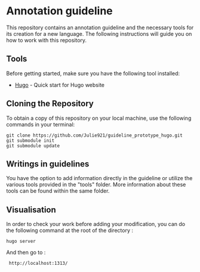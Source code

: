 # Annotation guideline

This repository contains an annotation guideline and the necessary tools for its creation for a new language. The following instructions will guide you on how to work with this repository.

## Tools

Before getting started, make sure you have the following tool installed:

- [Hugo](https://gohugo.io/getting-started/quick-start/) - Quick start for Hugo website

## Cloning the Repository

To obtain a copy of this repository on your local machine, use the following commands in your terminal:

```
git clone https://github.com/Julie921/guideline_prototype_hugo.git
git submodule init
git submodule update
``` 

## Writings in guidelines

You have the option to add information directly in the guideline or utilize the various tools provided in the "tools" folder. More information about these tools can be found within the same folder.

## Visualisation 

In order to check your work before adding your modification, you can do the following command at the root of the directory :

```
hugo server
```

And then go to :

```
 http://localhost:1313/
